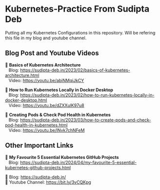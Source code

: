 # Kubernetes-Practice From Sudipta Deb

Putting all my Kubernetes Configurations in this repository. 
Will be refering this file in my blog and youtube channel.

## Blog Post and Youtube Videos </br>

📣 **Basics of Kubernetes Architecture** </br>
&nbsp;&nbsp;&nbsp;Blog: https://sudipta-deb.in/2023/02/basics-of-kubernetes-architecture.html </br>
&nbsp;&nbsp;&nbsp;Video: https://youtu.be/abiNMqiJkCY </br>

📣 **How to Run Kubernetes Locally in Docker Desktop** </br>
&nbsp;&nbsp;&nbsp;Blog: https://sudipta-deb.in/2023/02/how-to-run-kubernetes-locally-in-docker-desktop.html </br>
&nbsp;&nbsp;&nbsp;Video: https://youtu.be/dZXXulK97u8 </br>

📣 **Creating Pods & Check Pod Health in Kubernetes** </br>
&nbsp;&nbsp;&nbsp;Blog: https://sudipta-deb.in/2023/03/how-to-create-pods-and-check-pod-health-in-kubernetes.html </br>
&nbsp;&nbsp;&nbsp;Video: https://youtu.be/lNvk7chNFeM </br>



## Other Important Links </br>
📣 **My Favourite 5 Essential Kubernetes GitHub Projects** </br>
&nbsp;&nbsp;&nbsp;Blog: https://sudipta-deb.in/2024/04/my-favourite-5-essential-kubernetes-github-projects.html </br>



📌 Blog: https://sudipta-deb.in/ </br> 
📌 Youtube Channel: https://bit.ly/3vCQKpg
